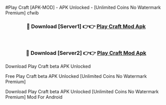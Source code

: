 #Play Craft [APK-MOD] - APK Unlocked - [Unlimited Coins No Watermark Premium] cfwib



<div align="center">

<h3>🔴 Download [Server1] 👉👉 <a href="https://momento.my/?title=Play_Craft">Play Craft Mod Apk</a></h3><br>

<h3>🔴 Download [Server2] 👉👉 <a href="https://momento.my/?title=Play_Craft">Play Craft Mod Apk</a></h3>
</div>



Download Play Craft beta APK Unlocked

Free Play Craft beta APK Unlocked [Unlimited Coins No Watermark Premium]

Download Play Craft beta APK Unlocked [Unlimited Coins No Watermark Premium] Mod For Android
